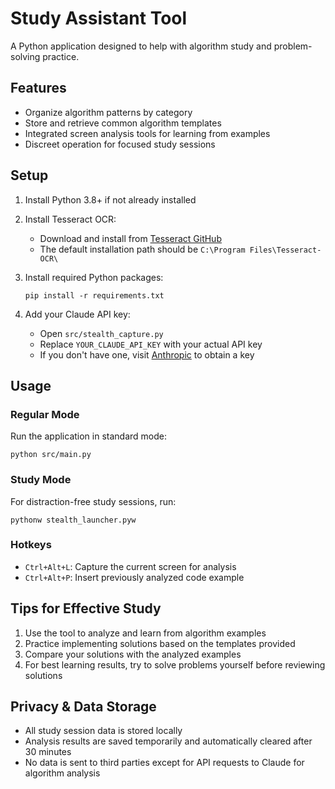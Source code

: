 # Study Assistant Tool

A Python application designed to help with algorithm study and problem-solving practice.

## Features

- Organize algorithm patterns by category
- Store and retrieve common algorithm templates
- Integrated screen analysis tools for learning from examples
- Discreet operation for focused study sessions

## Setup

1. Install Python 3.8+ if not already installed
2. Install Tesseract OCR:
   - Download and install from [Tesseract GitHub](https://github.com/UB-Mannheim/tesseract/wiki)
   - The default installation path should be `C:\Program Files\Tesseract-OCR\`

3. Install required Python packages:
   ```
   pip install -r requirements.txt
   ```

4. Add your Claude API key:
   - Open `src/stealth_capture.py`
   - Replace `YOUR_CLAUDE_API_KEY` with your actual API key
   - If you don't have one, visit [Anthropic](https://console.anthropic.com/) to obtain a key

## Usage

### Regular Mode
Run the application in standard mode:
```
python src/main.py
```

### Study Mode
For distraction-free study sessions, run:
```
pythonw stealth_launcher.pyw
```

### Hotkeys
- `Ctrl+Alt+L`: Capture the current screen for analysis
- `Ctrl+Alt+P`: Insert previously analyzed code example

## Tips for Effective Study

1. Use the tool to analyze and learn from algorithm examples
2. Practice implementing solutions based on the templates provided
3. Compare your solutions with the analyzed examples
4. For best learning results, try to solve problems yourself before reviewing solutions

## Privacy & Data Storage

- All study session data is stored locally
- Analysis results are saved temporarily and automatically cleared after 30 minutes
- No data is sent to third parties except for API requests to Claude for algorithm analysis 
